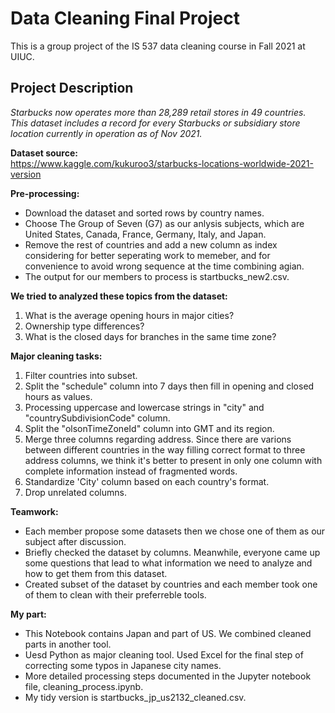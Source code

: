# Data Cleaning Final Project   
 
This is a group project of the IS 537 data cleaning course in Fall 2021 at UIUC. 


## Project Description
  
*Starbucks now operates more than 28,289 retail stores in 49 countries. This dataset includes a record for every Starbucks or subsidiary store location currently in operation as of Nov 2021.*

**Dataset source:**  
https://www.kaggle.com/kukuroo3/starbucks-locations-worldwide-2021-version 

**Pre-processing:**
* Download the dataset and sorted rows by country names. 
* Choose The Group of Seven (G7) as our anlysis subjects, which are United States, Canada, France, Germany, Italy, and Japan. 
* Remove the rest of countries and add a new column as index considering for better seperating work to memeber, and for convenience to avoid wrong sequence at the time combining agian. 
* The output for our members to process is startbucks_new2.csv.

**We tried to analyzed these topics from the dataset:**
1. What is the average opening hours in major cities?
2. Ownership type differences?
3. What is the closed days for branches in the same time zone?

**Major cleaning tasks:**
1. Filter countries into subset. 
2. Split the "schedule" column into 7 days then fill in opening and closed hours as values.
3. Processing uppercase and lowercase strings in "city" and "countrySubdivisionCode" column.   
4. Split the "olsonTimeZoneId" column into GMT and its region.
5. Merge three columns regarding address. Since there are varions between different countries in the way filling correct format to three address columns, we think it's better to present in only one column with complete information instead of fragmented words.
6. Standardize 'City' column based on each country's format.
7. Drop unrelated columns.

**Teamwork:**
* Each member propose some datasets then we chose one of them as our subject after discussion.
* Briefly checked the dataset by columns. Meanwhile, everyone came up some questions that lead to what information we need to analyze and how to get them from this dataset.
* Created subset of the dataset by countries and each member took one of them to clean with their preferreble tools.

**My part:**
* This Notebook contains Japan and part of US. We combined cleaned parts in another tool.
* Uesd Python as major cleaning tool. Used Excel for the final step of correcting some typos in Japanese city names.
* More detailed processing steps documented in the Jupyter notebook file, cleaning_process.ipynb.
* My tidy version is startbucks_jp_us2132_cleaned.csv.

